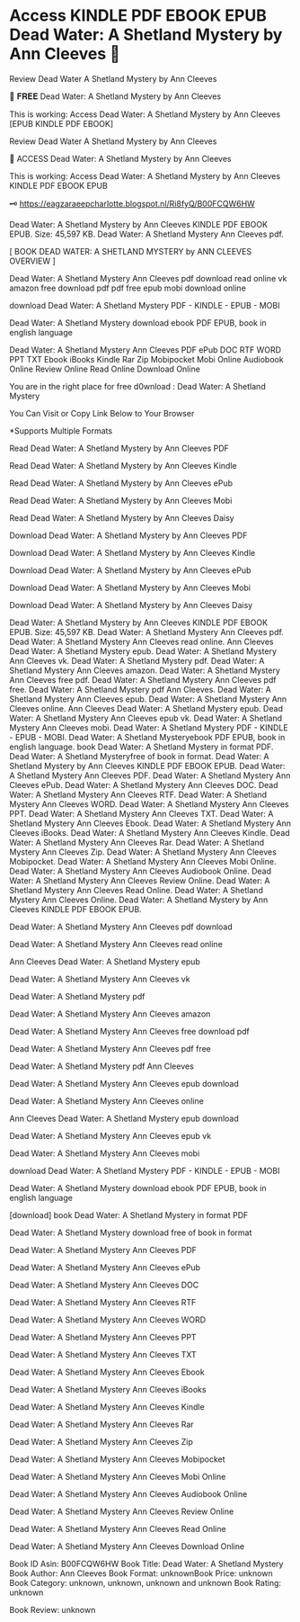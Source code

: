 # Access KINDLE PDF EBOOK EPUB Dead Water: A Shetland Mystery by  Ann Cleeves 🎯
Review Dead Water A Shetland Mystery by Ann Cleeves

💜 𝐅𝐑𝐄𝐄 Dead Water: A Shetland Mystery by Ann Cleeves

This is working: Access Dead Water: A Shetland Mystery by Ann Cleeves [EPUB KINDLE PDF EBOOK]


Review Dead Water A Shetland Mystery by Ann Cleeves

🎯 ACCESS Dead Water: A Shetland Mystery by Ann Cleeves

This is working: Access Dead Water: A Shetland Mystery by Ann Cleeves KINDLE PDF EBOOK EPUB



🗝️ https://eagzaraeepcharlotte.blogspot.nl/Ri8fyQ/B00FCQW6HW



Dead Water: A Shetland Mystery by Ann Cleeves KINDLE PDF EBOOK EPUB. Size: 45,597 KB. Dead Water: A Shetland Mystery Ann Cleeves pdf.

[ BOOK DEAD WATER: A SHETLAND MYSTERY by ANN CLEEVES OVERVIEW ]

Dead Water: A Shetland Mystery Ann Cleeves pdf download read online vk amazon free download pdf pdf free epub mobi download online

download Dead Water: A Shetland Mystery PDF - KINDLE - EPUB - MOBI

Dead Water: A Shetland Mystery download ebook PDF EPUB, book in english language

Dead Water: A Shetland Mystery Ann Cleeves PDF ePub DOC RTF WORD PPT TXT Ebook iBooks Kindle Rar Zip Mobipocket Mobi Online Audiobook Online Review Online Read Online Download Online

You are in the right place for free d0wnload : Dead Water: A Shetland Mystery

You Can Visit or Copy Link Below to Your Browser

*Supports Multiple Formats

Read Dead Water: A Shetland Mystery by Ann Cleeves PDF

Read Dead Water: A Shetland Mystery by Ann Cleeves Kindle

Read Dead Water: A Shetland Mystery by Ann Cleeves ePub

Read Dead Water: A Shetland Mystery by Ann Cleeves Mobi

Read Dead Water: A Shetland Mystery by Ann Cleeves Daisy

Download Dead Water: A Shetland Mystery by Ann Cleeves PDF

Download Dead Water: A Shetland Mystery by Ann Cleeves Kindle

Download Dead Water: A Shetland Mystery by Ann Cleeves ePub

Download Dead Water: A Shetland Mystery by Ann Cleeves Mobi

Download Dead Water: A Shetland Mystery by Ann Cleeves Daisy

Dead Water: A Shetland Mystery by Ann Cleeves KINDLE PDF EBOOK EPUB. Size: 45,597 KB. Dead Water: A Shetland Mystery Ann Cleeves pdf. Dead Water: A Shetland Mystery Ann Cleeves read online. Ann Cleeves Dead Water: A Shetland Mystery epub. Dead Water: A Shetland Mystery Ann Cleeves vk. Dead Water: A Shetland Mystery pdf. Dead Water: A Shetland Mystery Ann Cleeves amazon. Dead Water: A Shetland Mystery Ann Cleeves free pdf. Dead Water: A Shetland Mystery Ann Cleeves pdf free. Dead Water: A Shetland Mystery pdf Ann Cleeves. Dead Water: A Shetland Mystery Ann Cleeves epub. Dead Water: A Shetland Mystery Ann Cleeves online. Ann Cleeves Dead Water: A Shetland Mystery epub. Dead Water: A Shetland Mystery Ann Cleeves epub vk. Dead Water: A Shetland Mystery Ann Cleeves mobi. Dead Water: A Shetland Mystery PDF - KINDLE - EPUB - MOBI. Dead Water: A Shetland Mysteryebook PDF EPUB, book in english language. book Dead Water: A Shetland Mystery in format PDF. Dead Water: A Shetland Mysteryfree of book in format. Dead Water: A Shetland Mystery by Ann Cleeves KINDLE PDF EBOOK EPUB. Dead Water: A Shetland Mystery Ann Cleeves PDF. Dead Water: A Shetland Mystery Ann Cleeves ePub. Dead Water: A Shetland Mystery Ann Cleeves DOC. Dead Water: A Shetland Mystery Ann Cleeves RTF. Dead Water: A Shetland Mystery Ann Cleeves WORD. Dead Water: A Shetland Mystery Ann Cleeves PPT. Dead Water: A Shetland Mystery Ann Cleeves TXT. Dead Water: A Shetland Mystery Ann Cleeves Ebook. Dead Water: A Shetland Mystery Ann Cleeves iBooks. Dead Water: A Shetland Mystery Ann Cleeves Kindle. Dead Water: A Shetland Mystery Ann Cleeves Rar. Dead Water: A Shetland Mystery Ann Cleeves Zip. Dead Water: A Shetland Mystery Ann Cleeves Mobipocket. Dead Water: A Shetland Mystery Ann Cleeves Mobi Online. Dead Water: A Shetland Mystery Ann Cleeves Audiobook Online. Dead Water: A Shetland Mystery Ann Cleeves Review Online. Dead Water: A Shetland Mystery Ann Cleeves Read Online. Dead Water: A Shetland Mystery Ann Cleeves Online. Dead Water: A Shetland Mystery by Ann Cleeves KINDLE PDF EBOOK EPUB.

Dead Water: A Shetland Mystery Ann Cleeves pdf download

Dead Water: A Shetland Mystery Ann Cleeves read online

Ann Cleeves Dead Water: A Shetland Mystery epub

Dead Water: A Shetland Mystery Ann Cleeves vk

Dead Water: A Shetland Mystery pdf

Dead Water: A Shetland Mystery Ann Cleeves amazon

Dead Water: A Shetland Mystery Ann Cleeves free download pdf

Dead Water: A Shetland Mystery Ann Cleeves pdf free

Dead Water: A Shetland Mystery pdf Ann Cleeves

Dead Water: A Shetland Mystery Ann Cleeves epub download

Dead Water: A Shetland Mystery Ann Cleeves online

Ann Cleeves Dead Water: A Shetland Mystery epub download

Dead Water: A Shetland Mystery Ann Cleeves epub vk

Dead Water: A Shetland Mystery Ann Cleeves mobi

download Dead Water: A Shetland Mystery PDF - KINDLE - EPUB - MOBI

Dead Water: A Shetland Mystery download ebook PDF EPUB, book in english language

[download] book Dead Water: A Shetland Mystery in format PDF

Dead Water: A Shetland Mystery download free of book in format

Dead Water: A Shetland Mystery Ann Cleeves PDF

Dead Water: A Shetland Mystery Ann Cleeves ePub

Dead Water: A Shetland Mystery Ann Cleeves DOC

Dead Water: A Shetland Mystery Ann Cleeves RTF

Dead Water: A Shetland Mystery Ann Cleeves WORD

Dead Water: A Shetland Mystery Ann Cleeves PPT

Dead Water: A Shetland Mystery Ann Cleeves TXT

Dead Water: A Shetland Mystery Ann Cleeves Ebook

Dead Water: A Shetland Mystery Ann Cleeves iBooks

Dead Water: A Shetland Mystery Ann Cleeves Kindle

Dead Water: A Shetland Mystery Ann Cleeves Rar

Dead Water: A Shetland Mystery Ann Cleeves Zip

Dead Water: A Shetland Mystery Ann Cleeves Mobipocket

Dead Water: A Shetland Mystery Ann Cleeves Mobi Online

Dead Water: A Shetland Mystery Ann Cleeves Audiobook Online

Dead Water: A Shetland Mystery Ann Cleeves Review Online

Dead Water: A Shetland Mystery Ann Cleeves Read Online

Dead Water: A Shetland Mystery Ann Cleeves Download Online

Book ID Asin: B00FCQW6HW
Book Title: Dead Water: A Shetland Mystery
Book Author: Ann Cleeves
Book Format: unknownBook Price: unknown
Book Category: unknown, unknown, unknown and unknown
Book Rating: unknown

Book Review: unknown
